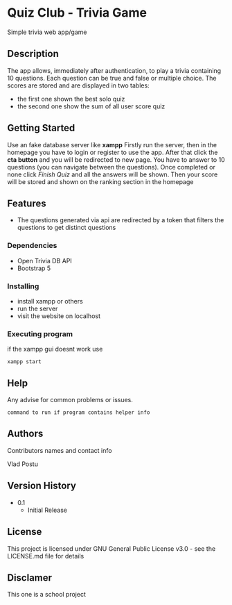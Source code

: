 # Quiz Club - Trivia Game 

Simple trivia web app/game

## Description

The app allows, immediately after authentication, to play a trivia containing 10 questions.
Each question can be true and false or multiple choice.
The scores are stored and are displayed in two tables:
- the first one shown the best solo quiz
- the second one show the sum of all user score quiz

## Getting Started

Use an fake database server like **xampp**
Firstly run the server, then in the homepage you have to login or register to use the app. After that click the **cta button** and you will be redirected to new page. You have to answer to 10 questions (you can navigate between the questions).
Once completed or none click *Finish Quiz* and all the answers will be shown. Then your score will be stored and shown on the ranking section in the homepage

## Features

* The questions generated via api are redirected by a token that filters the questions to get distinct questions 

### Dependencies

- Open Trivia DB API 
- Bootstrap 5

### Installing

* install xampp or others
* run the server
* visit the website on localhost

### Executing program

if the xampp gui doesnt work use
```
xampp start
```

## Help

Any advise for common problems or issues.
```
command to run if program contains helper info
```

## Authors

Contributors names and contact info

Vlad Postu

## Version History

* 0.1
    * Initial Release

## License

This project is licensed under GNU General Public License v3.0 - see the LICENSE.md file for details

## Disclamer

This one is a school project 
